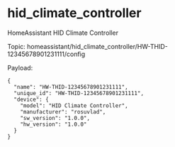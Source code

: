 # hid_climate_controller
HomeAssistant HID Climate Controller


Topic: homeassistant/hid_climate_controller/HW-THID-12345678901231111/config


Payload:

```
{
  "name": "HW-THID-12345678901231111",
  "unique_id": "HW-THID-12345678901231111",
  "device": {
    "model": "HID Climate Controller",
    "manufacturer": "rosuvlad",
    "sw_version": "1.0.0",
    "hw_version": "1.0.0"
  }
}
```